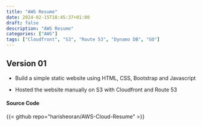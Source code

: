 ```yaml
---
title: "AWS Resume"
date: 2024-02-15T18:45:37+01:00
draft: false
description: "AWS Resume"
categories: ["AWS"]
tags: ["Cloudfront", "S3", "Route 53", "Dynamo DB", "GO"]
---
```

## Version 01

- Build a simple static website using HTML, CSS, Bootstrap and Javascript

- Hosted the website manually on S3 with Cloudfront and Route 53


#### Source Code
{{< github repo="harisheoran/AWS-Cloud-Resume" >}}
